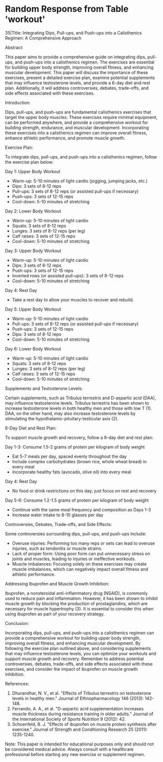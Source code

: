 # Random Response from Table 'workout'
35|Title: Integrating Dips, Pull-ups, and Push-ups into a Calisthenics Regimen: A Comprehensive Approach

Abstract:

This paper aims to provide a comprehensive guide on integrating dips, pull-ups, and push-ups into a calisthenics regimen. The exercises are essential for building upper body strength, improving overall fitness, and enhancing muscular development. This paper will discuss the importance of these exercises, present a detailed exercise plan, examine potential supplements that may influence testosterone levels, and provide a 6-day diet and rest plan. Additionally, it will address controversies, debates, trade-offs, and side effects associated with these exercises.

Introduction:

Dips, pull-ups, and push-ups are fundamental calisthenics exercises that target the upper body muscles. These exercises require minimal equipment, can be performed anywhere, and provide a comprehensive workout for building strength, endurance, and muscular development. Incorporating these exercises into a calisthenics regimen can improve overall fitness, enhance athletic performance, and promote muscle growth.

Exercise Plan:

To integrate dips, pull-ups, and push-ups into a calisthenics regimen, follow the exercise plan below:

Day 1: Upper Body Workout

* Warm-up: 5-10 minutes of light cardio (jogging, jumping jacks, etc.)
* Dips: 3 sets of 8-12 reps
* Pull-ups: 3 sets of 8-12 reps (or assisted pull-ups if necessary)
* Push-ups: 3 sets of 12-15 reps
* Cool-down: 5-10 minutes of stretching

Day 2: Lower Body Workout

* Warm-up: 5-10 minutes of light cardio
* Squats: 3 sets of 8-12 reps
* Lunges: 3 sets of 8-12 reps (per leg)
* Calf raises: 3 sets of 12-15 reps
* Cool-down: 5-10 minutes of stretching

Day 3: Upper Body Workout

* Warm-up: 5-10 minutes of light cardio
* Dips: 3 sets of 8-12 reps
* Push-ups: 3 sets of 12-15 reps
* Inverted rows (or assisted pull-ups): 3 sets of 8-12 reps
* Cool-down: 5-10 minutes of stretching

Day 4: Rest Day

* Take a rest day to allow your muscles to recover and rebuild.

Day 5: Upper Body Workout

* Warm-up: 5-10 minutes of light cardio
* Pull-ups: 3 sets of 8-12 reps (or assisted pull-ups if necessary)
* Push-ups: 3 sets of 12-15 reps
* Dips: 3 sets of 8-12 reps
* Cool-down: 5-10 minutes of stretching

Day 6: Lower Body Workout

* Warm-up: 5-10 minutes of light cardio
* Squats: 3 sets of 8-12 reps
* Lunges: 3 sets of 8-12 reps (per leg)
* Calf raises: 3 sets of 12-15 reps
* Cool-down: 5-10 minutes of stretching

Supplements and Testosterone Levels:

Certain supplements, such as Tribulus terrestris and D-aspartic acid (DAA), may influence testosterone levels. Tribulus terrestris has been shown to increase testosterone levels in both healthy men and those with low T (1). DAA, on the other hand, may also increase testosterone levels by stimulating the hypothalamic-pituitary-testicular axis (2).

6-Day Diet and Rest Plan:

To support muscle growth and recovery, follow a 6-day diet and rest plan:

Day 1-3: Consume 1.5-2 grams of protein per kilogram of body weight

* Eat 5-7 meals per day, spaced evenly throughout the day
* Include complex carbohydrates (brown rice, whole wheat bread) in every meal
* Incorporate healthy fats (avocado, olive oil) into every meal

Day 4: Rest Day

* No food or drink restrictions on this day; just focus on rest and recovery

Day 5-6: Consume 1.2-1.5 grams of protein per kilogram of body weight

* Continue with the same meal frequency and composition as Days 1-3
* Increase water intake to 8-10 glasses per day

Controversies, Debates, Trade-offs, and Side Effects:

Some controversies surrounding dips, pull-ups, and push-ups include:

* Overuse injuries: Performing too many reps or sets can lead to overuse injuries, such as tendonitis or muscle strains.
* Lack of proper form: Using poor form can put unnecessary stress on joints and muscles, leading to injuries or ineffective workouts.
* Muscle imbalances: Focusing solely on these exercises may create muscle imbalances, which can negatively impact overall fitness and athletic performance.

Addressing Ibuprofen and Muscle Growth Inhibition:

Ibuprofen, a nonsteroidal anti-inflammatory drug (NSAID), is commonly used to reduce pain and inflammation. However, it has been shown to inhibit muscle growth by blocking the production of prostaglandins, which are necessary for muscle hypertrophy (3). It is essential to consider this when using ibuprofen as part of your recovery strategy.

Conclusion:

Incorporating dips, pull-ups, and push-ups into a calisthenics regimen can provide a comprehensive workout for building upper body strength, improving overall fitness, and enhancing muscular development. By following the exercise plan outlined above, and considering supplements that may influence testosterone levels, you can optimize your workouts and support muscle growth and recovery. Remember to address potential controversies, debates, trade-offs, and side effects associated with these exercises, and consider the impact of ibuprofen on muscle growth inhibition.

References:

1. Dhurandhar, N. V., et al. "Effects of Tribulus terrestris on testosterone levels in healthy men." Journal of Ethnopharmacology 146 (2013): 142-148.
2. Ferrando, A. A., et al. "D-aspartic acid supplementation increases muscle thickness during resistance training in older adults." Journal of the International Society of Sports Nutrition 9 (2012): 42.
3. Schoenfeld, B. J. "Effects of ibuprofen on muscle protein synthesis after exercise." Journal of Strength and Conditioning Research 25 (2011): 1235-1240.

Note: This paper is intended for educational purposes only and should not be considered medical advice. Always consult with a healthcare professional before starting any new exercise or supplement regimen.

